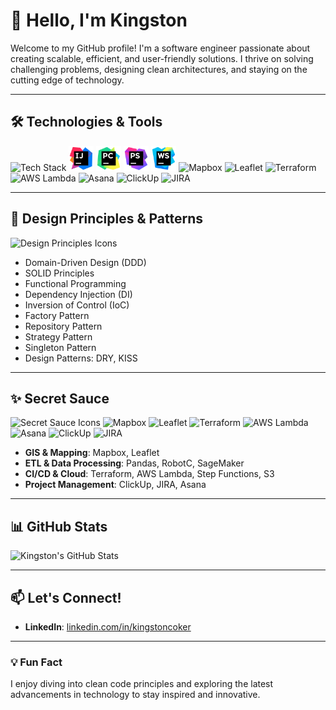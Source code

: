 
# 👋 Hello, I'm Kingston

Welcome to my GitHub profile! I'm a software engineer passionate about creating scalable, efficient, and user-friendly solutions. I thrive on solving challenging problems, designing clean architectures, and staying on the cutting edge of technology.

---

## 🛠️ Technologies & Tools

<p align="left">
  <img src="https://skillicons.dev/icons?i=python,java,javascript,typescript,html,css,php,react,nextjs,spring,mysql,mssql,django,aws,docker,git,github,vscode,figma,graphql,nodejs,firebase,linux,azure,postgres,mongo,npm,notion,selenium" alt="Tech Stack" />
  <img src="https://raw.githubusercontent.com/devicons/devicon/master/icons/intellij/intellij-original.svg" alt="IntelliJ IDEA" width="40" height="40" />
  <img src="https://raw.githubusercontent.com/devicons/devicon/master/icons/pycharm/pycharm-original.svg" alt="PyCharm" width="40" height="40" />
  <img src="https://raw.githubusercontent.com/devicons/devicon/master/icons/phpstorm/phpstorm-original.svg" alt="PHPStorm" width="40" height="40" />
  <img src="https://raw.githubusercontent.com/devicons/devicon/master/icons/webstorm/webstorm-original.svg" alt="WebStorm" width="40" height="40" />
  <img src="https://upload.wikimedia.org/wikipedia/commons/6/6a/Mapbox_logo_2019.svg" alt="Mapbox" width="40" height="40" />
  <img src="https://upload.wikimedia.org/wikipedia/commons/1/1b/Leaflet_logo.svg" alt="Leaflet" width="40" height="40" />
  <img src="https://www.vectorlogo.zone/logos/terraformio/terraformio-icon.svg" alt="Terraform" width="40" height="40" />
  <img src="https://upload.wikimedia.org/wikipedia/commons/0/05/Amazon_Web_Services_Logo.svg" alt="AWS Lambda" width="40" height="40" />
  <img src="https://upload.wikimedia.org/wikipedia/commons/3/39/Asana_logo.svg" alt="Asana" width="40" height="40" />
  <img src="https://upload.wikimedia.org/wikipedia/commons/8/8e/ClickUp_Logo.svg" alt="ClickUp" width="40" height="40" />
  <img src="https://upload.wikimedia.org/wikipedia/en/8/8f/Jira_Logo.svg" alt="JIRA" width="40" height="40" />
</p>

---

## 🎨 Design Principles & Patterns

<p align="left">
  <img src="https://skillicons.dev/icons?i=oop,solid" alt="Design Principles Icons" />
</p>

- Domain-Driven Design (DDD)
- SOLID Principles
- Functional Programming
- Dependency Injection (DI)
- Inversion of Control (IoC)
- Factory Pattern
- Repository Pattern
- Strategy Pattern
- Singleton Pattern
- Design Patterns: DRY, KISS

---

## ✨ Secret Sauce

<p align="left">
  <img src="https://skillicons.dev/icons?i=heroku,postman" alt="Secret Sauce Icons" />
  <img src="https://upload.wikimedia.org/wikipedia/commons/6/6a/Mapbox_logo_2019.svg" alt="Mapbox" width="40" height="40" />
  <img src="https://upload.wikimedia.org/wikipedia/commons/1/1b/Leaflet_logo.svg" alt="Leaflet" width="40" height="40" />
  <img src="https://www.vectorlogo.zone/logos/terraformio/terraformio-icon.svg" alt="Terraform" width="40" height="40" />
  <img src="https://upload.wikimedia.org/wikipedia/commons/0/05/Amazon_Web_Services_Logo.svg" alt="AWS Lambda" width="40" height="40" />
  <img src="https://upload.wikimedia.org/wikipedia/commons/3/39/Asana_logo.svg" alt="Asana" width="40" height="40" />
  <img src="https://upload.wikimedia.org/wikipedia/commons/8/8e/ClickUp_Logo.svg" alt="ClickUp" width="40" height="40" />
  <img src="https://upload.wikimedia.org/wikipedia/en/8/8f/Jira_Logo.svg" alt="JIRA" width="40" height="40" />
</p>

- **GIS & Mapping**: Mapbox, Leaflet
- **ETL & Data Processing**: Pandas, RobotC, SageMaker
- **CI/CD & Cloud**: Terraform, AWS Lambda, Step Functions, S3
- **Project Management**: ClickUp, JIRA, Asana

---

## 📊 GitHub Stats

<p align="left">
  <img src="https://github-readme-stats.vercel.app/api?username=delcoker&show_icons=true&theme=radical" alt="Kingston's GitHub Stats" />
</p>

---

## 📫 Let's Connect!

- **LinkedIn**: [linkedin.com/in/kingstoncoker](https://linkedin.com/in/kingstoncoker)

---

### 💡 Fun Fact

I enjoy diving into clean code principles and exploring the latest advancements in technology to stay inspired and innovative.
